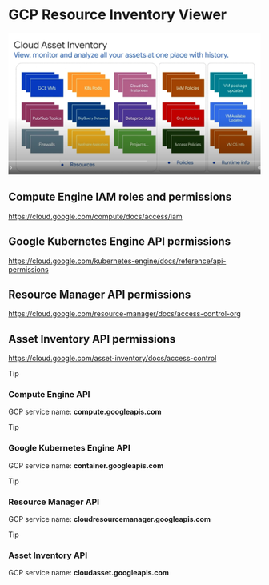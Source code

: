 # GCP Resource Inventory Viewer
![GCP Resource Inventory Viewer](cloud_assets_image.png)

## Compute Engine IAM roles and permissions
https://cloud.google.com/compute/docs/access/iam

## Google Kubernetes Engine API permissions
https://cloud.google.com/kubernetes-engine/docs/reference/api-permissions

## Resource Manager API permissions
https://cloud.google.com/resource-manager/docs/access-control-org

## Asset Inventory API permissions
https://cloud.google.com/asset-inventory/docs/access-control


> [!TIP]
> ### Compute Engine API	    
> GCP service name: **compute.googleapis.com**


> [!TIP]
> ### Google Kubernetes Engine API	    
> GCP service name: **container.googleapis.com**


> [!TIP]
> ### Resource Manager API	    
> GCP service name: **cloudresourcemanager.googleapis.com**


> [!TIP]
> ### Asset Inventory API	    
> GCP service name: **cloudasset.googleapis.com**

